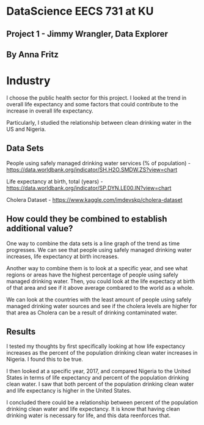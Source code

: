 # DataScience EECS 731 at KU 

## Project 1 - Jimmy Wrangler, Data Explorer
## By Anna Fritz 

# Industry 

I choose the public health sector for this project. I looked at the trend in overall life expectancy and some factors that could contribute to the increase in overall life expectancy. 

Particularly, I studied the relationship between clean drinking water in the US and Nigeria. 

## Data Sets 

People using safely managed drinking water services (% of population) - https://data.worldbank.org/indicator/SH.H2O.SMDW.ZS?view=chart

Life expectancy at birth, total (years) - https://data.worldbank.org/indicator/SP.DYN.LE00.IN?view=chart

Cholera Dataset - https://www.kaggle.com/imdevskp/cholera-dataset

## How could they be combined to establish additional value? 

One way to combine the data sets is a line graph of the trend as time progresses. We can see that people using safely managed drinking water increases, life expectancy at birth increases. 

Another way to combine them is to look at a specific year, and see what regions or areas have the highest percentage of people using safely managed drinking water. Then, you could look at the life expectacy at birth of that area and see if it above average combared to the world as a whole.  

We can look at the countries with the least amount of people using safely managed drinking water sources and see if the cholera levels are higher for that area as Cholera can be a result of drinking contaminated water. 

## Results 

I tested my thoughts by first specifically looking at how life expectancy increases as the percent of the population drinking clean water increases in Nigeria. I found this to be true. 

I then looked at a specific year, 2017, and compared Nigeria to the United States in terms of life expectancy and percent of the population drinking clean water. I saw that both percent of the population drinking clean water and life expectancy is higher in the United States. 

I concluded there could be a relationship between percent of the population drinking clean water and life expectancy. It is know that having clean drinking water is necessary for life, and this data reenforces that. 

